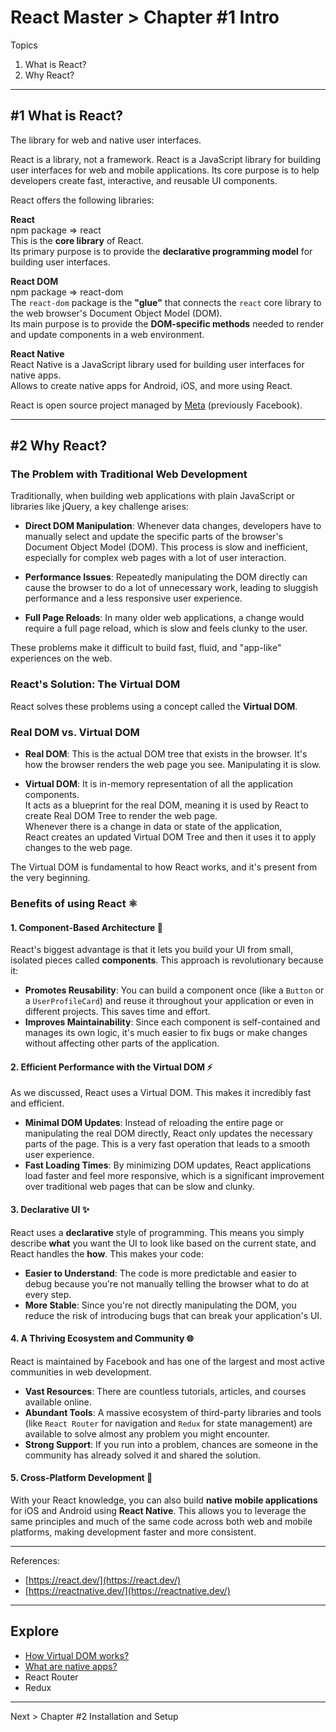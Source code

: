 # React Master > Chapter #1 Intro

Topics

1. What is React?
2. Why React?

---

## #1 What is React?

The library for web and native user interfaces.

React is a library, not a framework. React is a JavaScript library for building user interfaces for web and mobile applications. Its core purpose is to help developers create fast, interactive, and reusable UI components.

React offers the following libraries:

**React**  
npm package => react  
This is the **core library** of React.  
Its primary purpose is to provide the **declarative programming model** for building user interfaces.

**React DOM**  
npm package => react-dom  
The `react-dom` package is the **"glue"** that connects the `react` core library to the web browser's Document Object Model (DOM).  
Its main purpose is to provide the **DOM-specific methods** needed to render and update components in a web environment.

**React Native**  
React Native is a JavaScript library used for building user interfaces for native apps.  
Allows to create native apps for Android, iOS, and more using React.

React is open source project managed by [Meta](https://www.meta.com/) (previously Facebook).

---

## #2 Why React?

### The Problem with Traditional Web Development

Traditionally, when building web applications with plain JavaScript or libraries like jQuery, a key challenge arises:

* **Direct DOM Manipulation**: Whenever data changes, developers have to manually select and update the specific parts of the browser's Document Object Model (DOM). This process is slow and inefficient, especially for complex web pages with a lot of user interaction.

* **Performance Issues**: Repeatedly manipulating the DOM directly can cause the browser to do a lot of unnecessary work, leading to sluggish performance and a less responsive user experience.

* **Full Page Reloads**: In many older web applications, a change would require a full page reload, which is slow and feels clunky to the user.

These problems make it difficult to build fast, fluid, and "app-like" experiences on the web.

### React's Solution: The Virtual DOM

React solves these problems using a concept called the **Virtual DOM**.

### Real DOM vs. Virtual DOM

* **Real DOM**:
This is the actual DOM tree that exists in the browser. It's how the browser renders the web page you see. Manipulating it is slow.

* **Virtual DOM**:
It is in-memory representation of all the application components.  
It acts as a blueprint for the real DOM, meaning it is used by React
to create Real DOM Tree to render the web page.  
Whenever there is a change in data or state of the application,  
React creates an updated Virtual DOM Tree and then it uses it to apply changes to the web page.

The Virtual DOM is fundamental to how React works, and it's present from the very beginning.

### Benefits of using React ⚛️

#### 1. **Component-Based Architecture** 🧩

React's biggest advantage is that it lets you build your UI from small, isolated pieces called **components**. This approach is revolutionary because it:

* **Promotes Reusability**: You can build a component once (like a `Button` or a `UserProfileCard`) and reuse it throughout your application or even in different projects. This saves time and effort.
* **Improves Maintainability**: Since each component is self-contained and manages its own logic, it's much easier to fix bugs or make changes without affecting other parts of the application.

#### 2. **Efficient Performance with the Virtual DOM** ⚡️

As we discussed, React uses a Virtual DOM. This makes it incredibly fast and efficient.

* **Minimal DOM Updates**: Instead of reloading the entire page or manipulating the real DOM directly, React only updates the necessary parts of the page. This is a very fast operation that leads to a smooth user experience.
* **Fast Loading Times**: By minimizing DOM updates, React applications load faster and feel more responsive, which is a significant improvement over traditional web pages that can be slow and clunky.

#### 3. **Declarative UI** ✨

React uses a **declarative** style of programming. This means you simply describe **what** you want the UI to look like based on the current state, and React handles the **how**. This makes your code:

* **Easier to Understand**: The code is more predictable and easier to debug because you're not manually telling the browser what to do at every step.
* **More Stable**: Since you're not directly manipulating the DOM, you reduce the risk of introducing bugs that can break your application's UI.

#### 4. **A Thriving Ecosystem and Community** 🌐

React is maintained by Facebook and has one of the largest and most active communities in web development.

* **Vast Resources**: There are countless tutorials, articles, and courses available online.
* **Abundant Tools**: A massive ecosystem of third-party libraries and tools (like `React Router` for navigation and `Redux` for state management) are available to solve almost any problem you might encounter.
* **Strong Support**: If you run into a problem, chances are someone in the community has already solved it and shared the solution.

#### 5. **Cross-Platform Development** 📱

With your React knowledge, you can also build **native mobile applications** for iOS and Android using **React Native**. This allows you to leverage the same principles and much of the same code across both web and mobile platforms, making development faster and more consistent.

---

References:

- [https://react.dev/](https://react.dev/)
- [https://reactnative.dev/](https://reactnative.dev/)

---

## Explore

- [How Virtual DOM works?](dd-Virtual-DOM.md)
- [What are native apps?](dd-Native-Apps.md)
- React Router
- Redux

---

Next > Chapter #2 Installation and Setup
